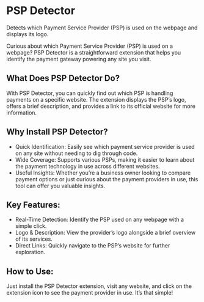 # PSP Detector

Detects which Payment Service Provider (PSP) is used on the webpage and displays its logo.

Curious about which Payment Service Provider (PSP) is used on a webpage? PSP Detector is a straightforward extension that helps you identify the payment gateway powering any site you visit.

## What Does PSP Detector Do?

With PSP Detector, you can quickly find out which PSP is handling payments on a specific website. The extension displays the PSP’s logo, offers a brief description, and provides a link to its official website for more information.

## Why Install PSP Detector?

- Quick Identification: Easily see which payment service provider is used on any site without needing to dig through code.
- Wide Coverage: Supports various PSPs, making it easier to learn about the payment technology in use across different websites.
- Useful Insights: Whether you’re a business owner looking to compare payment options or just curious about the payment providers in use, this tool can offer you valuable insights.

## Key Features:

- Real-Time Detection: Identify the PSP used on any webpage with a simple click.
- Logo & Description: View the provider’s logo alongside a brief overview of its services.
- Direct Links: Quickly navigate to the PSP’s website for further exploration.

## How to Use:

Just install the PSP Detector extension, visit any website, and click on the extension icon to see the payment provider in use. It’s that simple!
